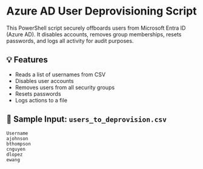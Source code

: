 # Azure AD User Deprovisioning Script

This PowerShell script securely offboards users from Microsoft Entra ID (Azure AD). It disables accounts, removes group memberships, resets passwords, and logs all activity for audit purposes.

## 💡 Features
- Reads a list of usernames from CSV
- Disables user accounts
- Removes users from all security groups
- Resets passwords
- Logs actions to a file

## 🧪 Sample Input: `users_to_deprovision.csv`
```csv
Username
ajohnson
bthompson
cnguyen
dlopez
ewang
